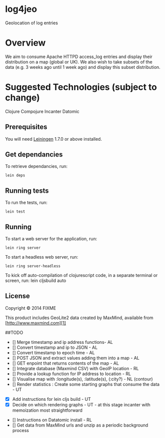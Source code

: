 # log4jeo

Geolocation of log entries

# Overview

We aim to consume Apache HTTPD access_log entries and display their distribution on a map (global or UK).
We also wish to take subsets of the data (e.g. 3 weeks ago until 1 week ago) and display this subset distribution.

# Suggested Technologies (subject to change)
Clojure 
Compojure
Incanter
Datomic


## Prerequisites

You will need [Leiningen][1] 1.7.0 or above installed.

[1]: https://github.com/technomancy/leiningen

## Get dependancies

To retrieve dependancies, run:

	lein deps


## Running tests

To run the tests, run:

	lein test

## Running

To start a web server for the application, run:

    lein ring server
    
To start a headless web server, run:

    lein ring server-headless

To kick off auto-compilation of clojurescript code, in a separate terminal or screen, run:
    lein cljsbuild auto
    
## License

Copyright © 2014 FIXME

This product includes GeoLite2 data created by MaxMind, available from [http://www.maxmind.com][1]

[1]: http://www.maxmind.com

##TODO

- [] Merge timestamp and ip address functions- AL
- [] Convert timestamp and ip to JSON - AL
- [] Convert timestamp to epoch time - AL
- [] POST JSON and extract values adding them into a map - AL
- [] GET enpoint that returns contents of the map - AL
- [] Integrate database (Maxmind CSV) with GeoIP location - RL
- [] Provide a lookup function for IP address to location - RL
- [] Visualise map with :longitude(s), :latitude(s), (:city?) - NL  (contour)
- [] Render statistics : Create some starting graphs that consume the data - UT
- [x] Add instructions for lein cljs build - UT 
- [x] Decide on which rendering graphs - UT - at this stage incanter with memoization most straightforward
- [] Instructions on Datatomic install - RL
- [] Get data from MaxMind urls and unzip as a periodic background process
